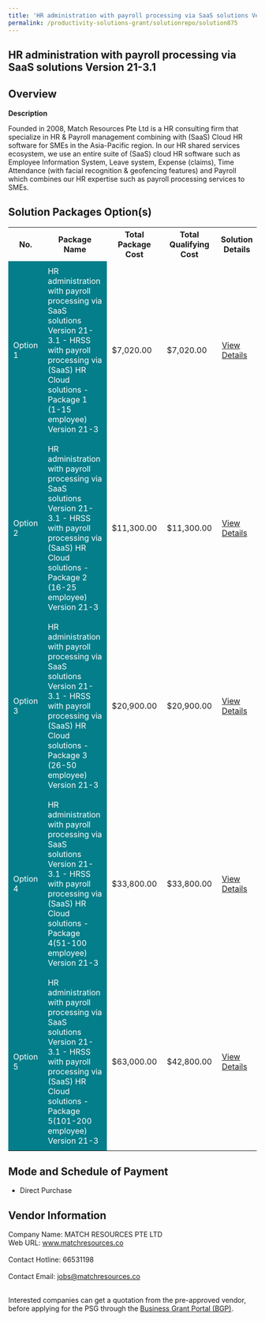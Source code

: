 ```yaml
---
title: 'HR administration with payroll processing via SaaS solutions Version 21-3.1'
permalink: /productivity-solutions-grant/solutionrepo/solution875
---
```


## HR administration with payroll processing via SaaS solutions Version 21-3.1

## Overview

**Description**

Founded in 2008, Match Resources Pte Ltd is a HR consulting firm that specialize in HR & Payroll management combining with (SaaS) Cloud HR software for SMEs in the Asia-Pacific region. In our HR shared services ecosystem, we use an entire suite of (SaaS) cloud HR software such as Employee Information System, Leave system, Expense (claims), Time Attendance (with facial recognition & geofencing features) and Payroll which combines our HR expertise such as payroll processing services to SMEs.

## Solution Packages Option(s)

<table>
<tr>
<th><b>No.</b></th>
<th><b>Package Name</b></th>
<th><b>Total Package Cost</b></th>
<th><b>Total Qualifying Cost</b></th>
<th><b>Solution Details</b></th>
</tr>
<tr>
<td style='padding: 10px; background-color: #037E8A; color: #FFFFFF;'>Option 1</td>
<td style='padding: 10px; background-color: #037E8A; color: #FFFFFF;'>HR administration with payroll processing via SaaS solutions Version 21-3.1 - HRSS with payroll processing via (SaaS) HR Cloud solutions - Package 1 (1-15 employee) Version 21-3</td>
<td style='padding: 10px;'>$7,020.00</td>
<td style='padding: 10px;'>$7,020.00</td>
<td style='padding: 10px;'><a href='/images/psg/MATCH_RESOURCES_HRSS_20210402_Desensitised_Annex_3_Part_1.pdf' target='_blank'>View Details</a></td>
</tr>
<tr>
<td style='padding: 10px; background-color: #037E8A; color: #FFFFFF;'>Option 2</td>
<td style='padding: 10px; background-color: #037E8A; color: #FFFFFF;'>HR administration with payroll processing via SaaS solutions Version 21-3.1 - HRSS with payroll processing via (SaaS) HR Cloud solutions - Package 2 (16-25 employee) Version 21-3</td>
<td style='padding: 10px;'>$11,300.00</td>
<td style='padding: 10px;'>$11,300.00</td>
<td style='padding: 10px;'><a href='/images/psg/MATCH_RESOURCES_HRSS_20210402_Desensitised_Annex_3_Part_2.pdf' target='_blank'>View Details</a></td>
</tr>
<tr>
<td style='padding: 10px; background-color: #037E8A; color: #FFFFFF;'>Option 3</td>
<td style='padding: 10px; background-color: #037E8A; color: #FFFFFF;'>HR administration with payroll processing via SaaS solutions Version 21-3.1 - HRSS with payroll processing via (SaaS) HR Cloud solutions - Package 3 (26-50 employee) Version 21-3</td>
<td style='padding: 10px;'>$20,900.00</td>
<td style='padding: 10px;'>$20,900.00</td>
<td style='padding: 10px;'><a href='/images/psg/MATCH_RESOURCES_HRSS_20210402_Desensitised_Annex_3_Part_3.pdf' target='_blank'>View Details</a></td>
</tr>
<tr>
<td style='padding: 10px; background-color: #037E8A; color: #FFFFFF;'>Option 4</td>
<td style='padding: 10px; background-color: #037E8A; color: #FFFFFF;'>HR administration with payroll processing via SaaS solutions Version 21-3.1 - HRSS with payroll processing via (SaaS) HR Cloud solutions - Package 4(51-100 employee) Version 21-3</td>
<td style='padding: 10px;'>$33,800.00</td>
<td style='padding: 10px;'>$33,800.00</td>
<td style='padding: 10px;'><a href='/images/psg/MATCH_RESOURCES_HRSS_20210402_Desensitised_Annex_3_Part_4.pdf' target='_blank'>View Details</a></td>
</tr>
<tr>
<td style='padding: 10px; background-color: #037E8A; color: #FFFFFF;'>Option 5</td>
<td style='padding: 10px; background-color: #037E8A; color: #FFFFFF;'>HR administration with payroll processing via SaaS solutions Version 21-3.1 - HRSS with payroll processing via (SaaS) HR Cloud solutions -Package 5(101-200 employee) Version 21-3</td>
<td style='padding: 10px;'>$63,000.00</td>
<td style='padding: 10px;'>$42,800.00</td>
<td style='padding: 10px;'><a href='/images/psg/MATCH_RESOURCES_HRSS_20210402_Desensitised_Annex_3_Part_5.pdf' target='_blank'>View Details</a></td>
</tr>
</table>

## Mode and Schedule of Payment

 - Direct Purchase

## Vendor Information

 Company Name: MATCH RESOURCES PTE LTD<br>Web URL: www.matchresources.co <br><br>Contact Hotline: 66531198 <br><br>Contact Email: jobs@matchresources.co <br><br>

Interested companies can get a quotation from the pre-approved vendor, before applying for the PSG through the <a href='https://www.businessgrants.gov.sg/' target='_blank' rel='noopener'>Business Grant Portal (BGP)</a>.

<script src="/jquery/resize-tables.js"></script>
